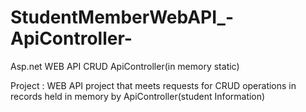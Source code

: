 # StudentMemberWebAPI_-ApiController-
Asp.net WEB API CRUD ApiController(in memory static)

Project :
WEB API project that meets requests for CRUD operations in records held in memory by ApiController(student Information)
